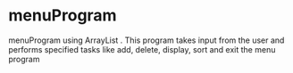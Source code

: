# menuProgram
menuProgram using ArrayList . This program takes input from the user and performs specified tasks like add, delete, display, sort and exit the menu program
